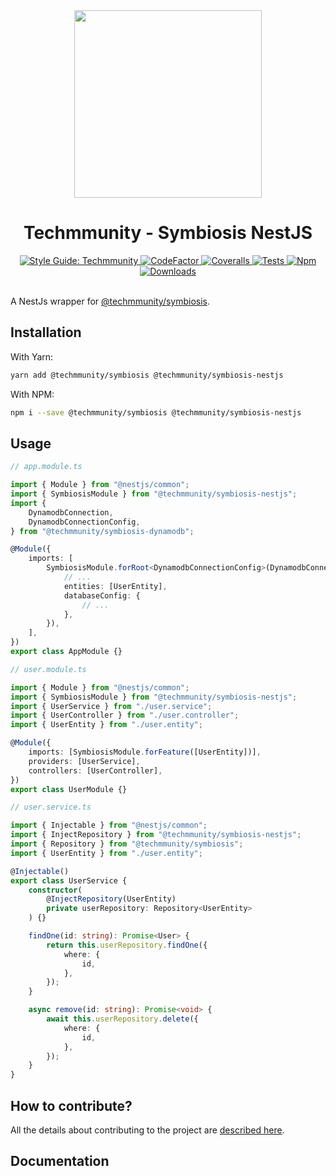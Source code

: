 <div align="center">

<img src="https://github.com/techmmunity/symbiosis/raw/master/resources/logo.gif" width="300" height="300">

# Techmmunity - Symbiosis NestJS

<a href="https://github.com/techmmunity/eslint-config">
	<img src="https://img.shields.io/badge/style%20guide-Techmmunity-01d2ce?style=for-the-badge" alt="Style Guide: Techmmunity">
</a>
<a href="https://www.codefactor.io/repository/github/techmmunity/symbiosis-nestjs">
	<img src="https://www.codefactor.io/repository/github/techmmunity/symbiosis-nestjs/badge?style=for-the-badge" alt="CodeFactor">
</a>
<a href="https://coveralls.io/github/techmmunity/symbiosis-nestjs?branch=master">
	<img src="https://img.shields.io/coveralls/github/techmmunity/symbiosis-nestjs/master?style=for-the-badge" alt="Coveralls">
</a>
<a href="https://github.com/techmmunity/symbiosis-nestjs/actions/workflows/coverage.yml">
	<img src="https://img.shields.io/github/workflow/status/techmmunity/symbiosis-nestjs/Collect%20Coverage?label=tests&logo=github&style=for-the-badge" alt="Tests">
</a>
<a href="https://www.npmjs.com/package/@techmmunity/symbiosis-nestjs">
	<img src="https://img.shields.io/npm/v/@techmmunity/symbiosis-nestjs.svg?color=CC3534&style=for-the-badge" alt="Npm">
</a>
<a href="https://www.npmjs.com/package/@techmmunity/symbiosis-nestjs">
	<img src="https://img.shields.io/npm/dw/@techmmunity/symbiosis-nestjs.svg?style=for-the-badge" alt="Downloads">
</a>

<br>
<br>

</div>

A NestJs wrapper for [@techmmunity/symbiosis](https://github.com/techmmunity/symbiosis).

## Installation

With Yarn:

```sh
yarn add @techmmunity/symbiosis @techmmunity/symbiosis-nestjs
```

With NPM:

```sh
npm i --save @techmmunity/symbiosis @techmmunity/symbiosis-nestjs
```

## Usage

```ts
// app.module.ts

import { Module } from "@nestjs/common";
import { SymbiosisModule } from "@techmmunity/symbiosis-nestjs";
import {
	DynamodbConnection,
	DynamodbConnectionConfig,
} from "@techmmunity/symbiosis-dynamodb";

@Module({
	imports: [
		SymbiosisModule.forRoot<DynamodbConnectionConfig>(DynamodbConnection, {
			// ...
			entities: [UserEntity],
			databaseConfig: {
				// ...
			},
		}),
	],
})
export class AppModule {}
```

```ts
// user.module.ts

import { Module } from "@nestjs/common";
import { SymbiosisModule } from "@techmmunity/symbiosis-nestjs";
import { UserService } from "./user.service";
import { UserController } from "./user.controller";
import { UserEntity } from "./user.entity";

@Module({
	imports: [SymbiosisModule.forFeature([UserEntity])],
	providers: [UserService],
	controllers: [UserController],
})
export class UserModule {}
```

```ts
// user.service.ts

import { Injectable } from "@nestjs/common";
import { InjectRepository } from "@techmmunity/symbiosis-nestjs";
import { Repository } from "@techmmunity/symbiosis";
import { UserEntity } from "./user.entity";

@Injectable()
export class UserService {
	constructor(
		@InjectRepository(UserEntity)
		private userRepository: Repository<UserEntity>
	) {}

	findOne(id: string): Promise<User> {
		return this.userRepository.findOne({
			where: {
				id,
			},
		});
	}

	async remove(id: string): Promise<void> {
		await this.userRepository.delete({
			where: {
				id,
			},
		});
	}
}
```

## How to contribute?

All the details about contributing to the project are [described here](https://github.com/techmmunity/symbiosis-nestjs/blob/master/CONTRIBUTING.md).

## Documentation
